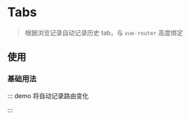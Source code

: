 # Tabs

> 根据浏览记录自动记录历史 tab，与 `vue-router` 高度绑定

## 使用

### 基础用法

::: demo 将自动记录路由变化

<template>
  <pro-tabs />
</template>

<script>
export default {}
</script>

:::
